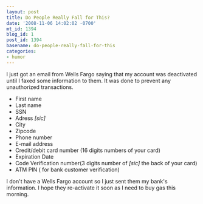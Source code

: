 ```yaml
---
layout: post
title: Do People Really Fall for This?
date: '2008-11-06 14:02:02 -0700'
mt_id: 1394
blog_id: 1
post_id: 1394
basename: do-people-really-fall-for-this
categories:
- humor
---
```

<p id="spam-intro">I just got an email from Wells Fargo saying that my account was deactivated until I faxed some information to them. It was done to prevent any unauthorized transactions.</p><ul id="spam-list"><li>First name</li><li>Last name</li><li>SSN</li><li>Adress <i>[sic]</i></li><li>City</li><li>Zipcode</li><li>Phone number</li><li>E-mail address</li><li>Credit/debit card number (16 digits numbers of your card)</li><li>Expiration Date</li><li>Code Verification number(3 digits number of <i>[sic]</i> the back of your card)</li><li>ATM PIN ( for bank customer verification)</li></ul><p id="spam-joke">I don't have a Wells Fargo account so I just sent them my bank's information. I hope they re-activate it soon as I need to buy gas this morning.</p>
